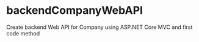 # backendCompanyWebAPI
Create backend Web API for Company using ASP.NET Core MVC and first code method
